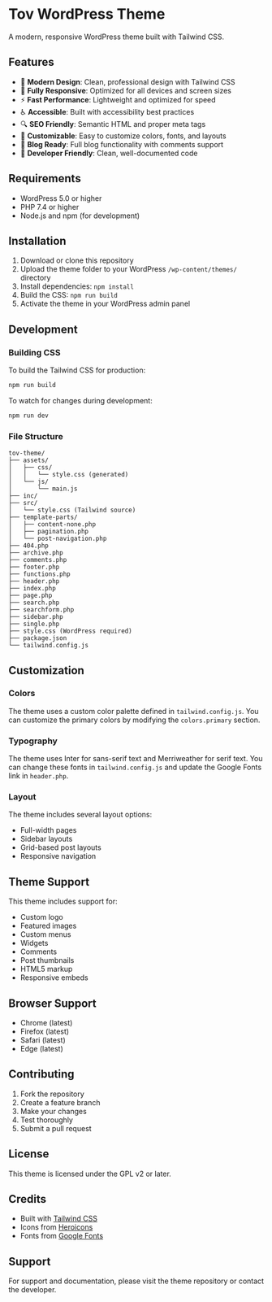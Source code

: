 # Tov WordPress Theme

A modern, responsive WordPress theme built with Tailwind CSS.

## Features

- 🎨 **Modern Design**: Clean, professional design with Tailwind CSS
- 📱 **Fully Responsive**: Optimized for all devices and screen sizes
- ⚡ **Fast Performance**: Lightweight and optimized for speed
- ♿ **Accessible**: Built with accessibility best practices
- 🔍 **SEO Friendly**: Semantic HTML and proper meta tags
- 🎯 **Customizable**: Easy to customize colors, fonts, and layouts
- 📝 **Blog Ready**: Full blog functionality with comments support
- 🔧 **Developer Friendly**: Clean, well-documented code

## Requirements

- WordPress 5.0 or higher
- PHP 7.4 or higher
- Node.js and npm (for development)

## Installation

1. Download or clone this repository
2. Upload the theme folder to your WordPress `/wp-content/themes/` directory
3. Install dependencies: `npm install`
4. Build the CSS: `npm run build`
5. Activate the theme in your WordPress admin panel

## Development

### Building CSS

To build the Tailwind CSS for production:
```bash
npm run build
```

To watch for changes during development:
```bash
npm run dev
```

### File Structure

```
tov-theme/
├── assets/
│   ├── css/
│   │   └── style.css (generated)
│   └── js/
│       └── main.js
├── inc/
├── src/
│   └── style.css (Tailwind source)
├── template-parts/
│   ├── content-none.php
│   ├── pagination.php
│   └── post-navigation.php
├── 404.php
├── archive.php
├── comments.php
├── footer.php
├── functions.php
├── header.php
├── index.php
├── page.php
├── search.php
├── searchform.php
├── sidebar.php
├── single.php
├── style.css (WordPress required)
├── package.json
└── tailwind.config.js
```

## Customization

### Colors

The theme uses a custom color palette defined in `tailwind.config.js`. You can customize the primary colors by modifying the `colors.primary` section.

### Typography

The theme uses Inter for sans-serif text and Merriweather for serif text. You can change these fonts in `tailwind.config.js` and update the Google Fonts link in `header.php`.

### Layout

The theme includes several layout options:
- Full-width pages
- Sidebar layouts
- Grid-based post layouts
- Responsive navigation

## Theme Support

This theme includes support for:
- Custom logo
- Featured images
- Custom menus
- Widgets
- Comments
- Post thumbnails
- HTML5 markup
- Responsive embeds

## Browser Support

- Chrome (latest)
- Firefox (latest)
- Safari (latest)
- Edge (latest)

## Contributing

1. Fork the repository
2. Create a feature branch
3. Make your changes
4. Test thoroughly
5. Submit a pull request

## License

This theme is licensed under the GPL v2 or later.

## Credits

- Built with [Tailwind CSS](https://tailwindcss.com/)
- Icons from [Heroicons](https://heroicons.com/)
- Fonts from [Google Fonts](https://fonts.google.com/)

## Support

For support and documentation, please visit the theme repository or contact the developer.
